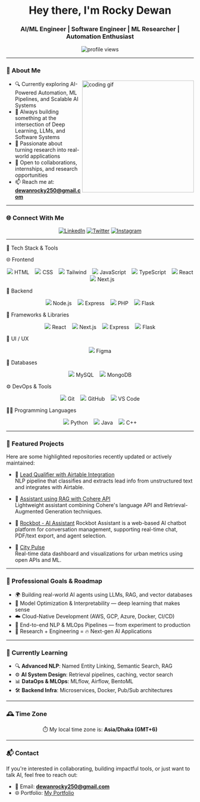 <h1 align="center">Hey there, I'm Rocky Dewan</h1>
<h3 align="center">AI/ML Engineer | Software Engineer | ML Researcher | Automation Enthusiast</h3>

<p align="center">
  <img src="https://komarev.com/ghpvc/?username=Rocky-Dewan&label=Profile%20Views&color=0e75b6&style=flat" alt="profile views" />

</p>

---

### 🧠 About Me

<img align="right" width="300" src="https://media.giphy.com/media/K5kfQExKk731K/giphy.gif" alt="coding gif" />

- 🔍 Currently exploring AI-Powered Automation, ML Pipelines, and Scalable AI Systems  
- 🔨 Always building something at the intersection of Deep Learning, LLMs, and Software Systems  
- 📘 Passionate about turning research into real-world applications  
- 💼 Open to collaborations, internships, and research opportunities  
- 📫 Reach me at: **dewanrocky250@gmail.com**

---

### 🌐 Connect With Me

<p align="center">
  <a href="https://www.linkedin.com/in/rockydewan250/"><img src="https://skillicons.dev/icons?i=linkedin" alt="LinkedIn" /></a>
  <a href="https://twitter.com/dewan_rocky250"><img src="https://skillicons.dev/icons?i=twitter" alt="Twitter" /></a>
  <a href="https://instagram.com/rock_._y"><img src="https://skillicons.dev/icons?i=instagram" alt="Instagram" /></a>
</p>

---

🧰 Tech Stack & Tools

🌐 Frontend

<p align="center"> <img src="https://skillicons.dev/icons?i=html" /> HTML &nbsp;&nbsp; <img src="https://skillicons.dev/icons?i=css" /> CSS &nbsp;&nbsp; <img src="https://skillicons.dev/icons?i=tailwind" /> Tailwind &nbsp;&nbsp; <img src="https://skillicons.dev/icons?i=js" /> JavaScript &nbsp;&nbsp; <img src="https://skillicons.dev/icons?i=ts" /> TypeScript &nbsp;&nbsp; <img src="https://skillicons.dev/icons?i=react" /> React &nbsp;&nbsp; <img src="https://skillicons.dev/icons?i=nextjs" /> Next.js </p>

🔧 Backend

<p align="center"> <img src="https://skillicons.dev/icons?i=nodejs" /> Node.js &nbsp;&nbsp; <img src="https://skillicons.dev/icons?i=express" /> Express &nbsp;&nbsp; <img src="https://skillicons.dev/icons?i=php" /> PHP &nbsp;&nbsp; <img src="https://skillicons.dev/icons?i=flask" /> Flask </p>

🧱 Frameworks & Libraries

<p align="center"> <img src="https://skillicons.dev/icons?i=react" /> React &nbsp;&nbsp; <img src="https://skillicons.dev/icons?i=nextjs" /> Next.js &nbsp;&nbsp; <img src="https://skillicons.dev/icons?i=express" /> Express &nbsp;&nbsp; <img src="https://skillicons.dev/icons?i=flask" /> Flask </p>

🎨 UI / UX

<p align="center"> <img src="https://skillicons.dev/icons?i=figma" /> Figma </p>

💾 Databases

<p align="center"> <img src="https://skillicons.dev/icons?i=mysql" /> MySQL &nbsp;&nbsp; <img src="https://skillicons.dev/icons?i=mongodb" /> MongoDB </p>

⚙️ DevOps & Tools

<p align="center"> <img src="https://skillicons.dev/icons?i=git" /> Git &nbsp;&nbsp; <img src="https://skillicons.dev/icons?i=github" /> GitHub &nbsp;&nbsp; <img src="https://skillicons.dev/icons?i=vscode" /> VS Code </p>

👨‍💻 Programming Languages

<p align="center"> <img src="https://skillicons.dev/icons?i=python" /> Python &nbsp;&nbsp; <img src="https://skillicons.dev/icons?i=java" /> Java &nbsp;&nbsp; <img src="https://skillicons.dev/icons?i=cpp" /> C++ </p>

---

### 🚀 Featured Projects

Here are some highlighted repositories recently updated or actively maintained:

- 🔗 [Lead Qualifier with Airtable Integration](https://github.com/Rocky-Dewan/Lead-Qualifier-with-Airtable-integration)  
  NLP pipeline that classifies and extracts lead info from unstructured text and integrates with Airtable.

- 🧠 [Assistant using RAG with Cohere API](https://github.com/Rocky-Dewan/Assistant-using-RAG-with-Cohere-API)  
  Lightweight assistant combining Cohere's language API and Retrieval-Augmented Generation techniques.

- 🤖 [Rockbot - AI Assistant](https://github.com/Rocky-Dewan/Rockbot-AI-Assistant)
  Rockbot Assistant is a web-based AI chatbot platform for conversation management, supporting real-time chat, PDF/text export, and agent selection.


- 🌆 [City Pulse](https://github.com/Rocky-Dewan/City-Pulse)  
  Real-time data dashboard and visualizations for urban metrics using open APIs and ML.


---


### 🎯 Professional Goals & Roadmap

- 🌍 Building real-world AI agents using LLMs, RAG, and vector databases  
- 🧠 Model Optimization & Interpretability — deep learning that makes sense  
- ☁️ Cloud-Native Development (AWS, GCP, Azure, Docker, CI/CD)  
- 🧩 End-to-end NLP & MLOps Pipelines — from experiment to production  
- 🤖 Research + Engineering = 🔥 Next-gen AI Applications

---

### 🌱 Currently Learning

- 🔍 **Advanced NLP**: Named Entity Linking, Semantic Search, RAG  
- ⚙️ **AI System Design**: Retrieval pipelines, caching, vector search  
- 📊 **DataOps & MLOps**: MLflow, Airflow, BentoML  
- 🛠️ **Backend Infra**: Microservices, Docker, Pub/Sub architectures  

---

### 🕰️ Time Zone

<p align="center">⏱️ My local time zone is: <b>Asia/Dhaka (GMT+6)</b></p>

---

### 📬 Contact

If you're interested in collaborating, building impactful tools, or just want to talk AI, feel free to reach out:

- 📧 Email: **dewanrocky250@gmail.com**  
- 🌐 Portfolio: [My Portfolio](http://rocky-dewan.github.io/-Rockyfolio/)


